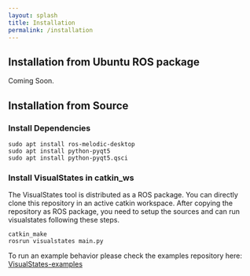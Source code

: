 ```yaml
---
layout: splash
title: Installation
permalink: /installation
---
```


## Installation from Ubuntu ROS package
Coming Soon.

## Installation from Source

### Install Dependencies
```
sudo apt install ros-melodic-desktop
sudo apt install python-pyqt5
sudo apt install python-pyqt5.qsci
```

### Install VisualStates in catkin_ws
The VisualStates tool is distributed as a ROS package. You can directly clone this repository in an active catkin workspace. After copying the repository as ROS package, you need to setup the sources and can run visualstates following these steps.
```
catkin_make
rosrun visualstates main.py
```

To run an example behavior please check the examples repository here: [VisualStates-examples](https://github.com/JdeRobot/VisualStates-examples)

